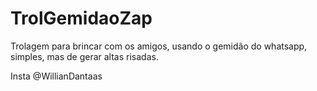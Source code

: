 # TrolGemidaoZap

Trolagem para brincar com os amigos, usando o gemidão do whatsapp, simples, mas de gerar altas risadas.

Insta @WillianDantaas
